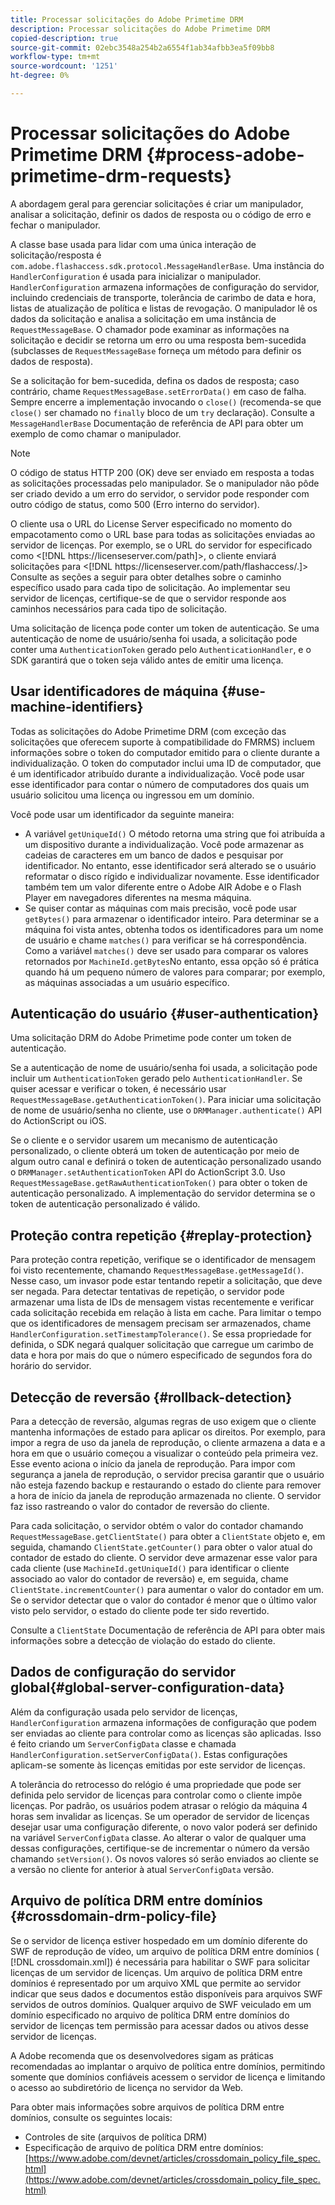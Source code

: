 ```yaml
---
title: Processar solicitações do Adobe Primetime DRM
description: Processar solicitações do Adobe Primetime DRM
copied-description: true
source-git-commit: 02ebc3548a254b2a6554f1ab34afbb3ea5f09bb8
workflow-type: tm+mt
source-wordcount: '1251'
ht-degree: 0%

---
```


# Processar solicitações do Adobe Primetime DRM {#process-adobe-primetime-drm-requests}

A abordagem geral para gerenciar solicitações é criar um manipulador, analisar a solicitação, definir os dados de resposta ou o código de erro e fechar o manipulador.

A classe base usada para lidar com uma única interação de solicitação/resposta é `com.adobe.flashaccess.sdk.protocol.MessageHandlerBase`. Uma instância do `HandlerConfiguration` é usada para inicializar o manipulador. `HandlerConfiguration` armazena informações de configuração do servidor, incluindo credenciais de transporte, tolerância de carimbo de data e hora, listas de atualização de política e listas de revogação. O manipulador lê os dados da solicitação e analisa a solicitação em uma instância de `RequestMessageBase`. O chamador pode examinar as informações na solicitação e decidir se retorna um erro ou uma resposta bem-sucedida (subclasses de `RequestMessageBase` forneça um método para definir os dados de resposta).

Se a solicitação for bem-sucedida, defina os dados de resposta; caso contrário, chame `RequestMessageBase.setErrorData()` em caso de falha. Sempre encerre a implementação invocando o `close()` (recomenda-se que `close()` ser chamado no `finally` bloco de um `try` declaração). Consulte a `MessageHandlerBase` Documentação de referência de API para obter um exemplo de como chamar o manipulador.

>[!NOTE]
>
>O código de status HTTP 200 (OK) deve ser enviado em resposta a todas as solicitações processadas pelo manipulador. Se o manipulador não pôde ser criado devido a um erro do servidor, o servidor pode responder com outro código de status, como 500 (Erro interno do servidor).

O cliente usa o URL do License Server especificado no momento do empacotamento como o URL base para todas as solicitações enviadas ao servidor de licenças. Por exemplo, se o URL do servidor for especificado como &lt;[!DNL ht<span></span>tps://licenseserver.com/path]>, o cliente enviará solicitações para &lt;[!DNL ht<span></span>tps://licenseserver.com/path/flashaccess/.]> Consulte as seções a seguir para obter detalhes sobre o caminho específico usado para cada tipo de solicitação. Ao implementar seu servidor de licenças, certifique-se de que o servidor responde aos caminhos necessários para cada tipo de solicitação.

Uma solicitação de licença pode conter um token de autenticação. Se uma autenticação de nome de usuário/senha foi usada, a solicitação pode conter uma `AuthenticationToken` gerado pelo `AuthenticationHandler`, e o SDK garantirá que o token seja válido antes de emitir uma licença.

## Usar identificadores de máquina {#use-machine-identifiers}

Todas as solicitações do Adobe Primetime DRM (com exceção das solicitações que oferecem suporte à compatibilidade do FMRMS) incluem informações sobre o token do computador emitido para o cliente durante a individualização. O token do computador inclui uma ID de computador, que é um identificador atribuído durante a individualização. Você pode usar esse identificador para contar o número de computadores dos quais um usuário solicitou uma licença ou ingressou em um domínio.

Você pode usar um identificador da seguinte maneira:

* A variável `getUniqueId()` O método retorna uma string que foi atribuída a um dispositivo durante a individualização. Você pode armazenar as cadeias de caracteres em um banco de dados e pesquisar por identificador. No entanto, esse identificador será alterado se o usuário reformatar o disco rígido e individualizar novamente. Esse identificador também tem um valor diferente entre o Adobe AIR Adobe e o Flash Player em navegadores diferentes na mesma máquina.
* Se quiser contar as máquinas com mais precisão, você pode usar `getBytes()` para armazenar o identificador inteiro. Para determinar se a máquina foi vista antes, obtenha todos os identificadores para um nome de usuário e chame `matches()` para verificar se há correspondência. Como a variável `matches()` deve ser usado para comparar os valores retornados por `MachineId.getBytes`No entanto, essa opção só é prática quando há um pequeno número de valores para comparar; por exemplo, as máquinas associadas a um usuário específico.

## Autenticação do usuário {#user-authentication}

Uma solicitação DRM do Adobe Primetime pode conter um token de autenticação.

Se a autenticação de nome de usuário/senha foi usada, a solicitação pode incluir um `AuthenticationToken` gerado pelo `AuthenticationHandler`. Se quiser acessar e verificar o token, é necessário usar `RequestMessageBase.getAuthenticationToken()`. Para iniciar uma solicitação de nome de usuário/senha no cliente, use o `DRMManager.authenticate()` API do ActionScript ou iOS.

Se o cliente e o servidor usarem um mecanismo de autenticação personalizado, o cliente obterá um token de autenticação por meio de algum outro canal e definirá o token de autenticação personalizado usando o `DRMManager.setAuthenticationToken` API do ActionScript 3.0. Uso `RequestMessageBase.getRawAuthenticationToken()` para obter o token de autenticação personalizado. A implementação do servidor determina se o token de autenticação personalizado é válido.

## Proteção contra repetição {#replay-protection}

Para proteção contra repetição, verifique se o identificador de mensagem foi visto recentemente, chamando `RequestMessageBase.getMessageId()`. Nesse caso, um invasor pode estar tentando repetir a solicitação, que deve ser negada. Para detectar tentativas de repetição, o servidor pode armazenar uma lista de IDs de mensagem vistas recentemente e verificar cada solicitação recebida em relação à lista em cache. Para limitar o tempo que os identificadores de mensagem precisam ser armazenados, chame `HandlerConfiguration.setTimestampTolerance()`. Se essa propriedade for definida, o SDK negará qualquer solicitação que carregue um carimbo de data e hora por mais do que o número especificado de segundos fora do horário do servidor.

## Detecção de reversão {#rollback-detection}

Para a detecção de reversão, algumas regras de uso exigem que o cliente mantenha informações de estado para aplicar os direitos. Por exemplo, para impor a regra de uso da janela de reprodução, o cliente armazena a data e a hora em que o usuário começou a visualizar o conteúdo pela primeira vez. Esse evento aciona o início da janela de reprodução. Para impor com segurança a janela de reprodução, o servidor precisa garantir que o usuário não esteja fazendo backup e restaurando o estado do cliente para remover a hora de início da janela de reprodução armazenada no cliente. O servidor faz isso rastreando o valor do contador de reversão do cliente.

Para cada solicitação, o servidor obtém o valor do contador chamando `RequestMessageBase.getClientState()` para obter a `ClientState` objeto e, em seguida, chamando `ClientState.getCounter()` para obter o valor atual do contador de estado do cliente. O servidor deve armazenar esse valor para cada cliente (use `MachineId.getUniqueId()` para identificar o cliente associado ao valor do contador de reversão) e, em seguida, chame `ClientState.incrementCounter()` para aumentar o valor do contador em um. Se o servidor detectar que o valor do contador é menor que o último valor visto pelo servidor, o estado do cliente pode ter sido revertido.

Consulte a `ClientState` Documentação de referência de API para obter mais informações sobre a detecção de violação do estado do cliente.

## Dados de configuração do servidor global{#global-server-configuration-data}

Além da configuração usada pelo servidor de licenças, `HandlerConfiguration` armazena informações de configuração que podem ser enviadas ao cliente para controlar como as licenças são aplicadas. Isso é feito criando um `ServerConfigData` classe e chamada `HandlerConfiguration.setServerConfigData()`. Estas configurações aplicam-se somente às licenças emitidas por este servidor de licenças.

A tolerância do retrocesso do relógio é uma propriedade que pode ser definida pelo servidor de licenças para controlar como o cliente impõe licenças. Por padrão, os usuários podem atrasar o relógio da máquina 4 horas sem invalidar as licenças. Se um operador de servidor de licenças desejar usar uma configuração diferente, o novo valor poderá ser definido na variável `ServerConfigData` classe. Ao alterar o valor de qualquer uma dessas configurações, certifique-se de incrementar o número da versão chamando `setVersion()`. Os novos valores só serão enviados ao cliente se a versão no cliente for anterior à atual `ServerConfigData` versão.

## Arquivo de política DRM entre domínios {#crossdomain-drm-policy-file}

Se o servidor de licença estiver hospedado em um domínio diferente do SWF de reprodução de vídeo, um arquivo de política DRM entre domínios ( [!DNL crossdomain.xml]) é necessária para habilitar o SWF para solicitar licenças de um servidor de licenças. Um arquivo de política DRM entre domínios é representado por um arquivo XML que permite ao servidor indicar que seus dados e documentos estão disponíveis para arquivos SWF servidos de outros domínios. Qualquer arquivo de SWF veiculado em um domínio especificado no arquivo de política DRM entre domínios do servidor de licenças tem permissão para acessar dados ou ativos desse servidor de licenças.

A Adobe recomenda que os desenvolvedores sigam as práticas recomendadas ao implantar o arquivo de política entre domínios, permitindo somente que domínios confiáveis acessem o servidor de licença e limitando o acesso ao subdiretório de licença no servidor da Web.

Para obter mais informações sobre arquivos de política DRM entre domínios, consulte os seguintes locais:

* Controles de site (arquivos de política DRM)
* Especificação de arquivo de política DRM entre domínios: [https://www.adobe.com/devnet/articles/crossdomain_policy_file_spec.html](https://www.adobe.com/devnet/articles/crossdomain_policy_file_spec.html)

